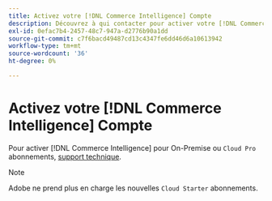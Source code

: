 ```yaml
---
title: Activez votre [!DNL Commerce Intelligence] Compte
description: Découvrez à qui contacter pour activer votre [!DNL Commerce Intelligence] compte .
exl-id: 0efac7b4-2457-48c7-947a-d2776b90a1dd
source-git-commit: c7f6bacd49487cd13c4347fe6dd46d6a10613942
workflow-type: tm+mt
source-wordcount: '36'
ht-degree: 0%

---
```


# Activez votre [!DNL Commerce Intelligence] Compte

Pour activer [!DNL Commerce Intelligence] pour On-Premise ou `Cloud Pro` abonnements, [support technique](https://experienceleague.adobe.com/docs/commerce-knowledge-base/kb/troubleshooting/miscellaneous/mbi-service-policies.html).

>[!NOTE]
>
>Adobe ne prend plus en charge les nouvelles `Cloud Starter` abonnements.
